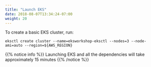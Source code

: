 ```yaml
---
title: "Launch EKS"
date: 2018-08-07T13:34:24-07:00
weight: 20
---
```


To create a basic EKS cluster, run:
```
eksctl create cluster --name=eksworkshop-eksctl --nodes=3 --node-ami=auto --region=${AWS_REGION}
```
{{% notice info %}}
Launching EKS and all the dependencies will take approximately 15 minutes
{{% /notice %}}
